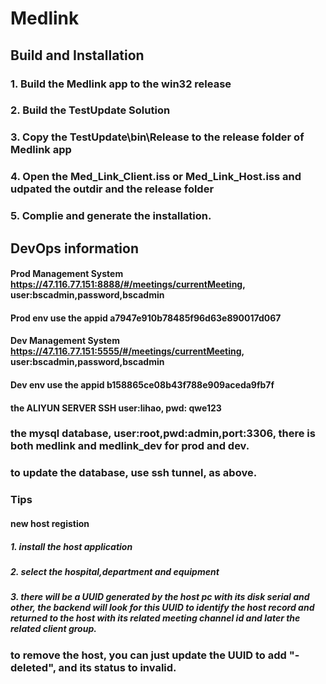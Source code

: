 # Medlink 
## Build and Installation
### 1. Build the Medlink app to the win32 release 
### 2. Build the TestUpdate Solution
### 3. Copy the TestUpdate\bin\Release to the release folder of Medlink app
### 4. Open the Med_Link_Client.iss or Med_Link_Host.iss and udpated the outdir and the release folder
### 5. Complie and generate the installation.
## DevOps information
#### Prod Management System https://47.116.77.151:8888/#/meetings/currentMeeting, user:bscadmin,password,bscadmin
#### Prod env use the appid a7947e910b78485f96d63e890017d067
#### Dev Management System https://47.116.77.151:5555/#/meetings/currentMeeting, user:bscadmin,password,bscadmin
#### Dev env use the appid b158865ce08b43f788e909aceda9fb7f
#### the ALIYUN SERVER SSH user:lihao, pwd: qwe123
### the mysql database, user:root,pwd:admin,port:3306, there is both medlink and medlink_dev for prod and dev.
### to update the database, use ssh tunnel, as above.

### Tips
#### new host registion
##### 1. install the host application
##### 2. select the hospital,department and equipment 
##### 3. there will be a UUID generated by the host pc with its disk serial and other, the backend will look for this UUID to identify the host record and returned to the host with its related meeting channel id and later the related client group.

### to remove the host, you can just update the UUID to add "-deleted", and its status to invalid. 

